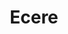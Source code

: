---
codehost: https://github.com/https://github.com/ecere
facebook: https://facebook.com/EcereSDK
linkedin: https://linkedin.com/company/ecere-corporation
logohandle: ecereca
sort: ecere
title: Ecere
twitter: https://x.com/EcereCorp
website: http://ecere.ca/
youtube: https://www.youtube.com/channel/UCYrXYLyTfLQ6ImEm29MJZgg
---